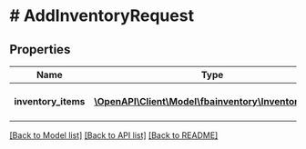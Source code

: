 # # AddInventoryRequest

## Properties

Name | Type | Description | Notes
------------ | ------------- | ------------- | -------------
**inventory_items** | [**\OpenAPI\Client\Model\fbainventory\InventoryItem[]**](InventoryItem.md) | List of Inventory to be added | [optional]

[[Back to Model list]](../../README.md#models) [[Back to API list]](../../README.md#endpoints) [[Back to README]](../../README.md)
